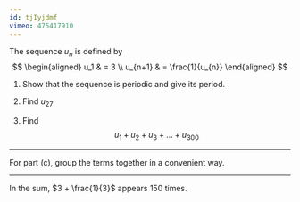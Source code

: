 ```yaml
---
id: tjIyjdmf
vimeo: 475417910
---
```


The sequence $u_n$ is defined by
$$
\begin{aligned}
u_1 & = 3 \\
u_{n+1} & = \frac{1}{u_{n}}
\end{aligned}
$$

 1. Show that the sequence is periodic and give its period.

 1. Find $u_{27}$

 1. Find
    $$
    u_1 + u_2 + u_3 + \ldots + u_{300}
    $$

---

For part (c), group the terms together in a convenient way.

---

In the sum, $3 + \frac{1}{3}$ appears $150$ times.
